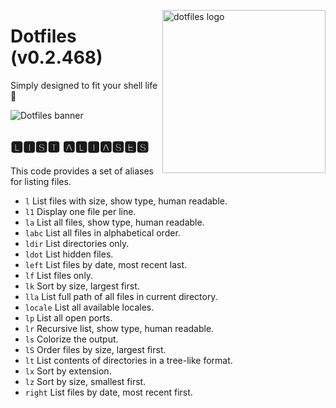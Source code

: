 <!-- markdownlint-disable MD033 MD041 MD043 -->

<img
  src="https://kura.pro/dotfiles/v2/images/logos/dotfiles.svg"
  alt="dotfiles logo"
  width="261"
  align="right"
/>

<!-- markdownlint-enable MD033 MD041 -->

# Dotfiles (v0.2.468)

Simply designed to fit your shell life 🐚

![Dotfiles banner][banner]

## 🅻🅸🆂🆃 🅰🅻🅸🅰🆂🅴🆂

This code provides a set of aliases for listing files.

- `l` List files with size, show type, human readable.
- `l1` Display one file per line.
- `la` List all files, show type, human readable.
- `labc` List all files in alphabetical order.
- `ldir` List directories only.
- `ldot` List hidden files.
- `left` List files by date, most recent last.
- `lf` List files only.
- `lk` Sort by size, largest first.
- `lla` List full path of all files in current directory.
- `locale` List all available locales.
- `lp` List all open ports.
- `lr` Recursive list, show type, human readable.
- `ls` Colorize the output.
- `lS` Order files by size, largest first.
- `lt` List contents of directories in a tree-like format.
- `lx` Sort by extension.
- `lz` Sort by size, smallest first.
- `right` List files by date, most recent first.

[banner]: https://kura.pro/dotfiles/v2/images/titles/title-dotfiles.svg
